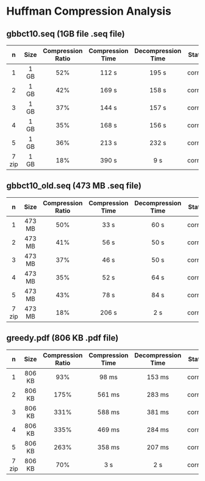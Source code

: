 # Huffman Compression Analysis 

## gbbct10.seq (1GB file .seq file)

|  n  | Size | Compression Ratio | Compression Time | Decompression Time | Status  |
|:---:|:----:|:-----------------:|:----------------:|:------------------:|:-------:|
|  1  | 1 GB |        52%        |      112 s       |       195 s        | correct |
|  2  | 1 GB |        42%        |      169 s       |       158 s        | correct |
|  3  | 1 GB |        37%        |      144 s       |       157 s        | correct |
|  4  | 1 GB |        35%        |      168 s       |       156 s        | correct |
|  5  | 1 GB |        36%        |      213 s       |       232 s        | correct |
|7 zip| 1 GB |        18%        |      390 s       |        9 s         | correct |

## gbbct10_old.seq (473 MB .seq file)

|  n  |  Size  | Compression Ratio | Compression Time | Decompression Time | Status  |
|:---:|:------:|:-----------------:|:----------------:|:------------------:|:-------:|
|  1  | 473 MB |        50%        |       33 s       |        60 s        | correct |
|  2  | 473 MB |        41%        |       56 s       |        50 s        | correct |
|  3  | 473 MB |        37%        |       46 s       |        50 s        | correct |
|  4  | 473 MB |        35%        |       52 s       |        64 s        | correct |
|  5  | 473 MB |        43%        |       78 s       |        84 s        | correct |
|7 zip| 473 MB |        18%        |       206 s      |        2 s         | correct |

## greedy.pdf (806 KB .pdf file)

|  n  |  Size  | Compression Ratio | Compression Time | Decompression Time | Status  |
|:---:|:------:|:-----------------:|:----------------:|:------------------:|:-------:|
|  1  | 806 KB |        93%        |      98 ms       |       153 ms       | correct |
|  2  | 806 KB |       175%        |      561 ms      |       283 ms       | correct |
|  3  | 806 KB |       331%        |      588 ms      |       381 ms       | correct |
|  4  | 806 KB |       335%        |      469 ms      |       284 ms       | correct |
|  5  | 806 KB |       263%        |      358 ms      |       207 ms       | correct |
|7 zip| 806 KB |        70%        |       3 s        |        2 s         | correct |
